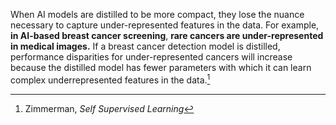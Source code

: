 When AI models are distilled to be more compact, they lose the nuance necessary to capture under-represented features in the data. For example, **in AI-based breast cancer screening**, **rare cancers are under-represented in medical images.** If a breast cancer detection model is distilled, performance disparities for under-represented cancers will increase because the distilled model has fewer parameters with which it can learn complex underrepresented features in the data.[^1] 

[^1]:  Zimmerman, *Self Supervised Learning*